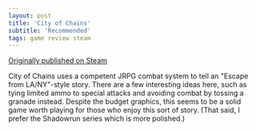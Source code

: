 ```yaml
---
layout: post
title: 'City of Chains'
subtitle: 'Recommended'
tags: game review steam
---
```


[Originally published on Steam](https://steamcommunity.com/id/jlericson/recommended/412170/)


 City of Chains uses a competent JRPG combat system to tell an "Escape from LA/NY"-style story. There are a few interesting ideas here, such as tying limited ammo to special attacks and avoiding combat by tossing a granade instead. Despite the budget graphics, this seems to be a solid game worth playing for those who enjoy this sort of story. (That said, I prefer the Shadowrun series which is more polished.)
